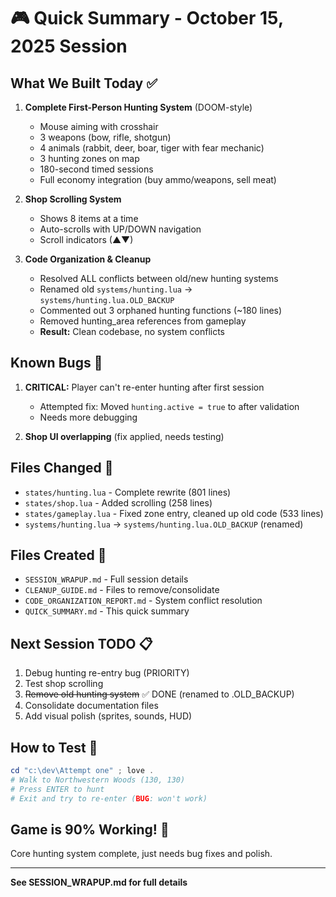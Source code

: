 # 🎮 Quick Summary - October 15, 2025 Session

## What We Built Today ✅
1. **Complete First-Person Hunting System** (DOOM-style)
   - Mouse aiming with crosshair
   - 3 weapons (bow, rifle, shotgun)
   - 4 animals (rabbit, deer, boar, tiger with fear mechanic)
   - 3 hunting zones on map
   - 180-second timed sessions
   - Full economy integration (buy ammo/weapons, sell meat)

2. **Shop Scrolling System**
   - Shows 8 items at a time
   - Auto-scrolls with UP/DOWN navigation
   - Scroll indicators (▲▼)

3. **Code Organization & Cleanup**
   - Resolved ALL conflicts between old/new hunting systems
   - Renamed old `systems/hunting.lua` → `systems/hunting.lua.OLD_BACKUP`
   - Commented out 3 orphaned hunting functions (~180 lines)
   - Removed hunting_area references from gameplay
   - **Result:** Clean codebase, no system conflicts

## Known Bugs 🐛
1. **CRITICAL:** Player can't re-enter hunting after first session
   - Attempted fix: Moved `hunting.active = true` to after validation
   - Needs more debugging

2. **Shop UI overlapping** (fix applied, needs testing)

## Files Changed 📁
- `states/hunting.lua` - Complete rewrite (801 lines)
- `states/shop.lua` - Added scrolling (258 lines)
- `states/gameplay.lua` - Fixed zone entry, cleaned up old code (533 lines)
- `systems/hunting.lua` → `systems/hunting.lua.OLD_BACKUP` (renamed)

## Files Created 📝
- `SESSION_WRAPUP.md` - Full session details
- `CLEANUP_GUIDE.md` - Files to remove/consolidate
- `CODE_ORGANIZATION_REPORT.md` - System conflict resolution
- `QUICK_SUMMARY.md` - This quick summary

## Next Session TODO 📋
1. Debug hunting re-entry bug (PRIORITY)
2. Test shop scrolling
3. ~~Remove old hunting system~~ ✅ DONE (renamed to .OLD_BACKUP)
4. Consolidate documentation files
5. Add visual polish (sprites, sounds, HUD)

## How to Test 🧪
```powershell
cd "c:\dev\Attempt one" ; love .
# Walk to Northwestern Woods (130, 130)
# Press ENTER to hunt
# Exit and try to re-enter (BUG: won't work)
```

## Game is 90% Working! 🎉
Core hunting system complete, just needs bug fixes and polish.

---
**See SESSION_WRAPUP.md for full details**
